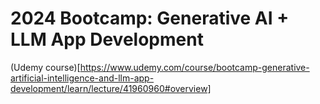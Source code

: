 # 2024 Bootcamp: Generative AI + LLM App Development

(Udemy course)[https://www.udemy.com/course/bootcamp-generative-artificial-intelligence-and-llm-app-development/learn/lecture/41960960#overview]

